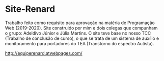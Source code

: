 # Site-Renard
Trabalho feito como requisito para aprovação na matéria de Programação Web (2019-2020).
Site construido por mim e dois colegas que compunham o grupo: Adeldivo Júnior e Júlia Martins.
O site teve base no nosso TCC (Trabalho de conclusão de curso), o que se trata de um sistema de auxílio e monitoramento para portadores do TEA (Transtorno do espectro Autista).

http://equiperenard.atwebpages.com/
